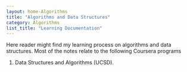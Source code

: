 ```yaml
---
layout: home-Algorithms
title: "Algorithms and Data Structures"
category: Algorithms
list_title: "Learning Documentation"
---
```


Here reader might find my learning process on algorithms and data structures. Most of the notes relate to the following Coursera programs

1. Data Structures and Algorithms (UCSD).
